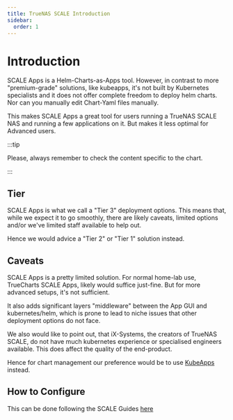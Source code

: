 ```yaml
---
title: TrueNAS SCALE Introduction
sidebar:
  order: 1
---
```


# Introduction

SCALE Apps is a Helm-Charts-as-Apps tool.
However, in contrast to more "premium-grade" solutions, like kubeapps, it's not built by Kubernetes specialists and it does not offer complete freedom to deploy helm charts.
Nor can you manually edit Chart-Yaml files manually.

This makes SCALE Apps a great tool for users running a TrueNAS SCALE NAS and running a few applications on it.
But makes it less optimal for Advanced users.

:::tip

Please, always remember to check the content specific to the chart.

:::

## Tier

SCALE Apps is what we call a "Tier 3" deployment options.
This means that, while we expect it to go smoothly, there are likely caveats, limited options and/or we've limited staff available to help out.

Hence we would advice a "Tier 2" or "Tier 1" solution instead.

## Caveats

SCALE Apps is a pretty limited solution.
For normal home-lab use, TrueCharts SCALE Apps, likely would suffice just-fine.
But for more advanced setups, it's not sufficient.

It also adds significant layers "middleware" between the App GUI and kubernetes/helm, which is prone to lead to niche issues that other deployment options do not face.

We also would like to point out, that iX-Systems, the creators of TrueNAS SCALE, do not have much kubernetes experience or specialised engineers available.
This does affect the quality of the end-product.

Hence for chart management our preference would be to use [KubeApps](/platforms/kubeapps/) instead.

## How to Configure

This can be done following the SCALE Guides [here](/platforms/scale/guides/scale-intro/)
